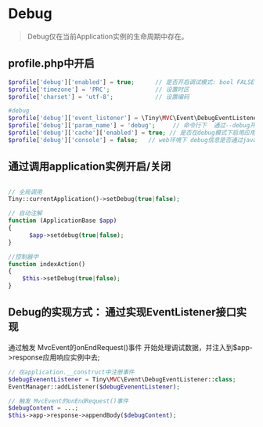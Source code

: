 Debug
====
> Debug仅在当前Application实例的生命周期中存在。

profile.php中开启
---

```php
$profile['debug']['enabled'] = true;      // 是否开启调试模式: bool FALSE 不开启 | bool TRUE 开启
$profile['timezone'] = 'PRC';             // 设置时区
$profile['charset'] = 'utf-8';            // 设置编码

#debug
$profile['debug']['event_listener'] = \Tiny\MVC\Event\DebugEventListener::class; // 通过注册监听事件 可通过此节点自定义新的debug插件
$profile['debug']['param_name'] = 'debug';     // 命令行下  通过--debug开启
$profile['debug']['cache']['enabled'] = true; // 是否在debug模式下启用应用缓存
$profile['debug']['console'] = false;   // web环境下 debug信息是否通过javascript的console.log输出在console
```

通过调用application实例开启/关闭
---

```php

// 全局调用
Tiny::currentApplication()->setDebug(true|false);

// 自动注解
function (ApplicationBase $app) 
{
      $app->setdebug(true|false);
}

//控制器中
function indexAction() 
{
    $this->setDebug(true|false);
}
```

Debug的实现方式： 通过实现EventListener接口实现
----

通过触发 MvcEvent的onEndRequest()事件 开始处理调试数据，并注入到$app->response应用响应实例中去;

```php
// 在application.__construct中注册事件
$debugEvenentListener = Tiny\MVC\Event\DebugEventListener::class;
EventManager::addListener($debugEvenentListener);

// 触发 MvcEvent的onEndRequest()事件
$debugContent = ...;
$this->app->response->appendBody($debugContent);

```
